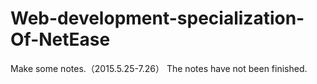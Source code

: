 # Web-development-specialization-Of-NetEase
Make some notes.（2015.5.25-7.26）
The notes have not been finished.

